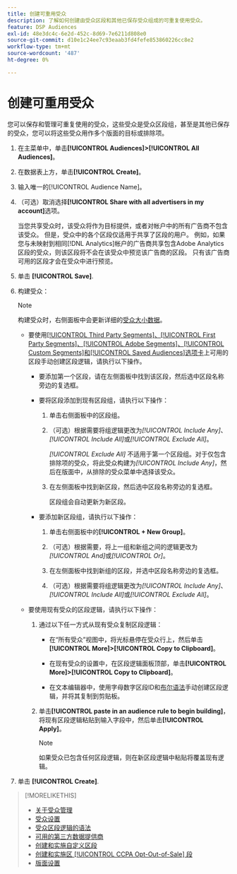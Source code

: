 ```yaml
---
title: 创建可重用受众
description: 了解如何创建由受众区段和其他已保存受众组成的可重复使用受众。
feature: DSP Audiences
exl-id: 48e3dc4c-6e2d-452c-8d69-7e6211d808e0
source-git-commit: d10e1c24ee7c93eaab3fd4fefe853860226cc8e2
workflow-type: tm+mt
source-wordcount: '487'
ht-degree: 0%

---
```


# 创建可重用受众

<!-- "Saved audience" is used in UI (where?), but "saved" is a state, not a type. "Reusable audience" sounds better in a description. "Audience template" isn't right, either, since it implies you can edit it on the fly to create a new, different audience. Some other term? -->

您可以保存和管理可重复使用的受众，这些受众是受众区段组，甚至是其他已保存的受众，您可以将这些受众用作多个版面的目标或排除项。

1. 在主菜单中，单击&#x200B;**[!UICONTROL Audiences]>[!UICONTROL All Audiences]**。

1. 在数据表上方，单击&#x200B;**[!UICONTROL Create]**。

1. 输入唯一的[!UICONTROL Audience Name]。

1. （可选）取消选择&#x200B;**[!UICONTROL Share with all advertisers in my account]**&#x200B;选项。

   当您共享受众时，该受众将作为目标提供，或者对帐户中的所有广告商不包含该受众。 但是，受众中的各个区段仅适用于共享了区段的用户。 例如，如果您与未映射到相同[!DNL Analytics]帐户的广告商共享包含Adobe Analytics区段的受众，则该区段将不会在该受众中预览该广告商的区段。 只有该广告商可用的区段才会在受众中进行预览。

1. 单击 **[!UICONTROL Save]**.

1. 构建受众：

   >[!NOTE]
   >
   >构建受众时，右侧面板中会更新详细的[受众大小数据](audience-about.md)。

   * 要使用[[!UICONTROL Third Party Segments]、[!UICONTROL First Party Segments]、[!UICONTROL Adobe Segments]、[!UICONTROL Custom Segments]和[!UICONTROL Saved Audiences]选项卡](audience-settings.md)上可用的区段手动创建区段逻辑，请执行以下操作。

      * 要添加第一个区段，请在左侧面板中找到该区段，然后选中区段名称旁边的复选框。

      * 要将区段添加到现有区段组，请执行以下操作：

         1. 单击右侧面板中的区段组。

         1. （可选）根据需要将组逻辑更改为&#x200B;*[!UICONTROL Include Any]*、*[!UICONTROL Include All]*&#x200B;或&#x200B;*[!UICONTROL Exclude All]*。

            *[!UICONTROL Exclude All]* 不适用于第一个区段组。对于仅包含排除项的受众，将此受众构建为&#x200B;*[!UICONTROL Include Any]*，然后在版面中，从排除的受众菜单中选择该受众。

         1. 在左侧面板中找到新区段，然后选中区段名称旁边的复选框。

            区段组会自动更新为新区段。
      * 要添加新区段组，请执行以下操作：

         1. 单击右侧面板中的&#x200B;**[!UICONTROL + New Group]**。

         1. （可选）根据需要，将上一组和新组之间的逻辑更改为&#x200B;*[!UICONTROL And]*&#x200B;或&#x200B;*[!UICONTROL Or]*。

         1. 在左侧面板中找到新组的区段，并选中区段名称旁边的复选框。

         1. （可选）根据需要将组逻辑更改为&#x200B;*[!UICONTROL Include Any]*、*[!UICONTROL Include All]*&#x200B;或&#x200B;*[!UICONTROL Exclude All]*。
   * 要使用现有受众的区段逻辑，请执行以下操作：

      1. 通过以下任一方式从现有受众复制区段逻辑：

         * 在“所有受众”视图中，将光标悬停在受众行上，然后单击&#x200B;**[!UICONTROL More]>[!UICONTROL Copy to Clipboard]**。

         * 在现有受众的设置中，在区段逻辑面板顶部，单击&#x200B;**[!UICONTROL More]>[!UICONTROL Copy to Clipboard]**。

         * 在文本编辑器中，使用字母数字区段ID和[布尔语法](audience-segment-logic-syntax.md)手动创建区段逻辑，并将其复制到剪贴板。
      1. 单击&#x200B;**[!UICONTROL paste in an audience rule to begin building]**，将现有区段逻辑粘贴到输入字段中，然后单击&#x200B;**[!UICONTROL Apply]**。

         >[!NOTE]
         >
         >如果受众已包含任何区段逻辑，则在新区段逻辑中粘贴将覆盖现有逻辑。




1. 单击 **[!UICONTROL Create]**.

>[!MORELIKETHIS]
>
>* [关于受众管理](audience-about.md)
>* [受众设置](audience-settings.md)
>* [受众区段逻辑的语法](audience-segment-logic-syntax.md)
>* [可用的第三方数据提供商](third-party-data-providers.md)
>* [创建和实施自定义区段](custom-segment-create.md)
>* [创建和实施区 [!UICONTROL CCPA Opt-Out-of-Sale] 段](ccpa-opt-out-segment-create.md)
>* [版面设置](/help/dsp/campaign-management/placements/placement-settings.md)

